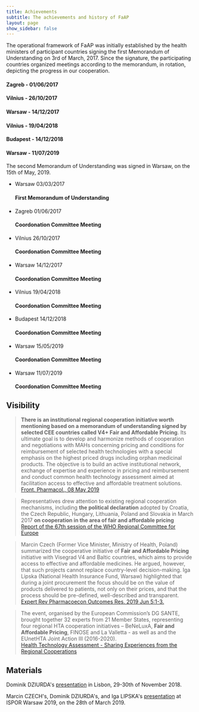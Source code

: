 ```yaml
---
title: Achievements
subtitle: The achievements and history of FaAP
layout: page
show_sidebar: false
---
```


The operational framework of FaAP was initially established by the health ministers of participant countries signing the first Memorandum of Understanding on 3rd of March, 2017. Since the signature, the participating countries organized meetings according to the memorandum, in rotation, depicting the progress in our cooperation.

#### Zagreb - 01/06/2017

#### Vilnius - 26/10/2017

#### Warsaw - 14/12/2017

#### Vilnius - 19/04/2018

#### Budapest - 14/12/2018

#### Warsaw - 11/07/2019

The second Memorandum of Understanding was signed in Warsaw, on the 15th of May, 2019.

<ul class="timeline" id="timeline">
    <li class="li past">
        <div class="timestamp">
            <span class="place">Warsaw</span>
            <span class="date">03/03/2017<span>
        </div>
        <div class="status">
            <h4> First Memorandum of Understanding </h4>
        </div>
    </li>
    <li class="li past">
        <div class="timestamp">
            <span class="place">Zagreb</span>
            <span class="date">01/06/2017<span>
        </div>
        <div class="status">
      <h4> Coordonation Committee Meeting </h4>
    </div>
  </li>
  <li class="li past">
    <div class="timestamp">
      <span class="place">Vilnius</span>
      <span class="date">26/10/2017<span>
    </div>
    <div class="status">
      <h4> Coordonation Committee Meeting </h4>
    </div>
  </li>
  <li class="li past">
    <div class="timestamp">
      <span class="place">Warsaw</span>
      <span class="date">14/12/2017<span>
    </div>
    <div class="status">
      <h4> Coordonation Committee Meeting </h4>
    </div>
  </li>
  <li class="li past">
    <div class="timestamp">
      <span class="place">Vilnius</span>
      <span class="date">19/04/2018<span>
          </div>
    <div class="status">
      <h4> Coordonation Committee Meeting </h4>
    </div>
  </li>
  <li class="li past">
    <div class="timestamp">
      <span class="place">Budapest</span>
      <span class="date">14/12/2018<span>
          </div>
    <div class="status">
      <h4> Coordonation Committee Meeting </h4>
    </div>
  </li>
          <li class="li past">
    <div class="timestamp">
      <span class="place">Warsaw</span>
      <span class="date">15/05/2019<span>
          </div>
    <div class="status">
      <h4> Coordonation Committee Meeting </h4>
    </div>
  </li>
          <li class="li past">
    <div class="timestamp">
      <span class="place">Warsaw</span>
      <span class="date">11/07/2019<span>
          </div>
    <div class="status">
      <h4> Coordonation Committee Meeting </h4>
    </div>
  </li>
</ul>


## Visibility

> **There is an institutional regional cooperation initiative worth mentioning based on a memorandum of understanding signed by selected CEE countries called V4+ Fair and Affordable Pricing**. Its ultimate goal is to develop and harmonize methods of cooperation and negotiations with MAHs concerning pricing and conditions for reimbursement of selected health technologies with a special emphasis on the highest priced drugs including orphan medicinal products. The objective is to build an active institutional network, exchange of expertise and experience in pricing and reimbursement and conduct common health technology assessment aimed at facilitation access to effective and affordable treatment solutions.
<br>[Front. Pharmacol., 08 May 2019](https://doi.org/10.3389/fphar.2019.00487?target=_blank)

> Representatives drew attention to existing regional cooperation mechanisms, including **the political declaration** adopted by Croatia, the Czech Republic, Hungary, Lithuania, Poland and Slovakia in March 2017 **on cooperation in the area of fair and affordable pricing**
<br>[Report of the 67th session of the WHO Regional Committee for Europe](http://www.euro.who.int/__data/assets/pdf_file/0005/359096/67rp00e_FinalReport_170895.pdf?ua=1)

> Marcin Czech (Former Vice Minister, Ministry of Health, Poland) summarized the cooperative initiative of **Fair and Affordable Pricing** initiative with Visegrad V4 and Baltic countries, which aims to provide access to effective and affordable medicines. He argued, however, that such projects cannot replace country-level decision-making. Iga Lipska (National Health Insurance Fund, Warsaw) highlighted that during a joint procurement the focus should be on the value of products delivered to patients, not only on their prices, and that the process should be pre-defined, well-described and transparent.
<br>[Expert Rev Pharmacoecon Outcomes Res. 2019 Jun 5:1-3.](https://www.tandfonline.com/doi/full/10.1080/14737167.2019.1626720?af=R)

> The event, organised by the European Commission’s DG SANTE, brought together 32 experts from 21 Member States, representing four regional HTA cooperation initiatives – BeNeLuxA, **Fair and Affordable Pricing**, FINOSE and La Valletta - as well as and the EUnetHTA Joint Action III (2016-2020).
<br>[Health Technology Assessment - Sharing Experiences from the Regional Cooperations](https://ec.europa.eu/health/sites/health/files/technology_assessment/docs/2018_regional_hta_reportsum_en.pdf)

## Materials
Dominik DZIURDA's [presentation](http://www.infarmed.pt/documents/15786/2835945/Apresenta%C3%A7%C3%A3oDominik+Dziurda.pdf/d189e40a-1924-4115-9978-b02332d173d5?target=_blank) in Lisbon, 29-30th of November 2018.

Marcin CZECH's, Dominik DZIURDA's, and Iga LIPSKA's [presentation](https://www.ispor.org/docs/default-source/default-document-library/5-328-session4woa.pdf?sfvrsn=237de72a_0) at ISPOR Warsaw 2019, on the 28th of March 2019.
